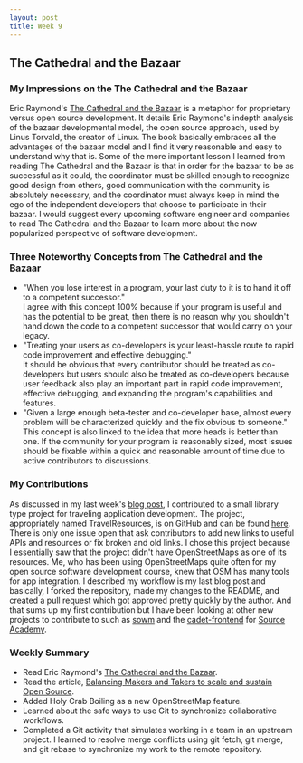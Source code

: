 ```yaml
---
layout: post
title: Week 9
---
```


## The Cathedral and the Bazaar  
### My Impressions on the The Cathedral and the Bazaar
Eric Raymond's [The Cathedral and the Bazaar](http://www.catb.org/~esr/writings/cathedral-bazaar/cathedral-bazaar/index.html) is a metaphor for proprietary versus open source development. It details Eric Raymond's indepth analysis of the bazaar developmental model, the open source approach, used by Linus Torvald, the creator of Linux. The book basically embraces all the advantages of the bazaar model and I find it very reasonable and easy to understand why that is. Some of the more important lesson I learned from reading The Cathedral and the Bazaar is that in order for the bazaar to be as successful as it could, the coordinator must be skilled enough to recognize good design from others,  good communication with the community is absolutely necessary, and the coordinator must always keep in mind the ego of the independent developers that choose to participate in their bazaar. I would suggest every upcoming software engineer and companies to read The Cathedral and the Bazaar to learn more about the now popularized perspective of software development.  
### Three Noteworthy Concepts from The Cathedral and the Bazaar
  * "When you lose interest in a program, your last duty to it is to hand it off to a competent successor."  
I agree with this concept 100% because if your program is useful and has the potential to be great, then there is no reason why you shouldn't hand down the code to a competent successor that would carry on your legacy.
  * "Treating your users as co-developers is your least-hassle route to rapid code improvement and effective debugging."  
It should be obvious that every contributor should be treated as co-developers but users should also be treated as co-developers because user feedback also play an important part in rapid code improvement, effective debugging, and expanding the program's capabilities and features. 
  * "Given a large enough beta-tester and co-developer base, almost every problem will be characterized quickly and the fix obvious to someone."  
This concept is also linked to the idea that more heads is better than one. If the community for your program is reasonably sized, most issues should be fixable within a quick and reasonable amount of time due to active contributors to discussions.  
### My Contributions
As discussed in my last week's [blog post](https://hunter-college-ossd-fall-2019.github.io/jxuan101-weekly/week08/), I contributed to a small library type project for traveling application development. The project, appropriately named TravelResources, is on GitHub and can be found [here](https://github.com/unseen1980/TravelResources). There is only one issue open that ask contributors to add new links to useful APIs and resources or fix broken and old links. I chose this project because I essentially saw that the project didn't have OpenStreetMaps as one of its resources. Me, who has been using OpenStreetMaps quite often for my open source software development course, knew that OSM has many tools for app integration. I described my workflow is my last blog post and basically, I forked the repository, made my changes to the README, and created a pull request which got approved pretty quickly by the author. And that sums up my first contribution but I have been looking at other new projects to contribute to such as [sowm](https://github.com/dylanaraps/sowm) and the [cadet-frontend](https://github.com/source-academy/cadet-frontend) for [Source Academy](https://sourceacademy.nus.edu.sg).
### Weekly Summary
  * Read Eric Raymond's [The Cathedral and the Bazaar](http://www.catb.org/~esr/writings/cathedral-bazaar/cathedral-bazaar/index.html).
  * Read the article, [Balancing Makers and Takers to scale and sustain Open Source](https://dri.es/balancing-makers-and-takers-to-scale-and-sustain-open-source).
  * Added Holy Crab Boiling as a new OpenStreetMap feature.
  * Learned about the safe ways to use Git to synchronize collaborative workflows.
  * Completed a Git activity that simulates working in a team in an upstream project. I learned to resolve merge conflicts using git fetch, git merge, and git rebase to synchronize my work to the remote repository.
  
